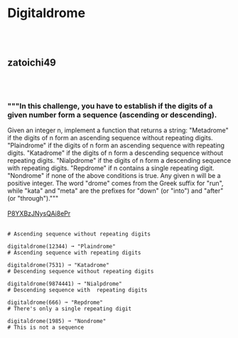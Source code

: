 # Digitaldrome
<br><br>
## zatoichi49
<br><br>
### """In this challenge, you have to establish if the digits of a given number form a sequence (ascending or descending).
Given an integer n, implement a function that returns a string:
"Metadrome" if the digits of n form an ascending sequence without repeating digits.
"Plaindrome" if the digits of n form an ascending sequence with repeating digits.
"Katadrome" if the digits of n form a descending sequence without repeating digits.
"Nialpdrome" if the digits of n form a descending sequence with repeating digits.
"Repdrome" if n contains a single repeating digit.
"Nondrome" if none of the above conditions is true.
Any given n will be a positive integer.
The word "drome" comes from the Greek suffix for "run", while "kata" and "meta" are the prefixes for "down" (or "into") and "after" (or "through")."""
<br><br>
[P8YXBzJNysQAi8ePr](https://edabit.com/challenge/P8YXBzJNysQAi8ePr)
<br><br>
```digitaldrome(1357) ➞ "Metadrome"
# Ascending sequence without repeating digits

digitaldrome(12344) ➞ "Plaindrome"
# Ascending sequence with repeating digits

digitaldrome(7531) ➞ "Katadrome"
# Descending sequence without repeating digits

digitaldrome(9874441) ➞ "Nialpdrome"
# Descending sequence with  repeating digits

digitaldrome(666) ➞ "Repdrome"
# There's only a single repeating digit

digitaldrome(1985) ➞ "Nondrome"
# This is not a sequence
```

<br><br>

